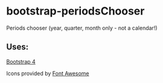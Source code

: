 # bootstrap-periodsChooser
Periods chooser (year, quarter, month only - not a calendar!)

## Uses:

[Bootstrap 4](https://v4-alpha.getbootstrap.com/) 

Icons provided by [Font Awesome](http://fontawesome.io/)
